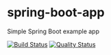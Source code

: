 # spring-boot-app

Simple Spring Boot example app

[![Build Status](https://travis-ci.org/mleyb/spring-boot-app.svg?branch=master)](https://travis-ci.org/mleyb/spring-boot-app) [![Quality Status](https://sonarcloud.io/api/project_badges/measure?project=spring-boot-app&metric=alert_status)](https://sonarcloud.io/dashboard?id=spring-boot-app)
